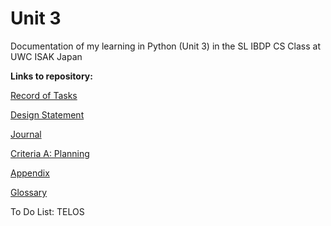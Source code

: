 Unit 3 
======

Documentation of my learning in Python (Unit 3) in the SL IBDP CS Class at UWC ISAK Japan

**Links to repository:**

[Record of Tasks](https://github.com/rikiod/unit3/blob/master/RecordOfTasks.md)

[Design Statement](https://github.com/rikiod/unit3/blob/master/designStatement.md)

[Journal](https://github.com/rikiod/unit3/blob/master/journal.md)

[Criteria A: Planning](https://github.com/rikiod/unit3/blob/master/criteriaA.md)

[Appendix](https://github.com/rikiod/unit3/blob/master/appendix.md)

[Glossary](https://github.com/rikiod/unit3/blob/master/glossary.md)


To Do List:
TELOS
